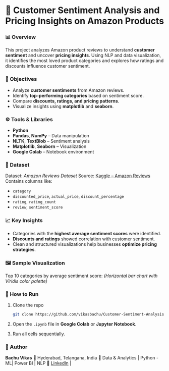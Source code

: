 # 🧠 Customer Sentiment Analysis and Pricing Insights on Amazon Products

### 📊 Overview

This project analyzes Amazon product reviews to understand **customer sentiment** and uncover **pricing insights**.
Using NLP and data visualization, it identifies the most loved product categories and explores how ratings and discounts influence customer sentiment.

### 🧩 Objectives

* Analyze **customer sentiments** from Amazon reviews.
* Identify **top-performing categories** based on sentiment score.
* Compare **discounts, ratings, and pricing patterns**.
* Visualize insights using **matplotlib** and **seaborn**.

### ⚙️ Tools & Libraries

* **Python**
* **Pandas**, **NumPy** – Data manipulation
* **NLTK**, **TextBlob** – Sentiment analysis
* **Matplotlib**, **Seaborn** – Visualization
* **Google Colab** – Notebook environment

### 📁 Dataset

Dataset: *Amazon Reviews Dataset*
Source: [Kaggle – Amazon Reviews](https://www.kaggle.com/datasets/karkavelrajaj/amazon-sales-dataset)
Contains columns like:

* `category`
* `discounted_price`, `actual_price`, `discount_percentage`
* `rating`, `rating_count`
* `review`, `sentiment_score`

### 📈 Key Insights

* Categories with the **highest average sentiment scores** were identified.
* **Discounts and ratings** showed correlation with customer sentiment.
* Clean and structured visualizations help businesses **optimize pricing strategies**.

### 🖼️ Sample Visualization

Top 10 categories by average sentiment score:
*(Horizontal bar chart with Viridis color palette)*

### 🚀 How to Run

1. Clone the repo

   ```bash
   git clone https://github.com/vikasbachu/Customer-Sentiment-Analysis-and-Pricing-Insights-on-Amazon-Products.git

   ```
2. Open the `.ipynb` file in **Google Colab** or **Jupyter Notebook**.
3. Run all cells sequentially.

### 🧾 Author
**Bachu Vikas**
📍 Hyderabad, Telangana, India
💼 Data & Analytics | Python - ML| Power BI | NLP
🔗 [LinkedIn](https://www.linkedin.com/in/bachu-vikas) | 

